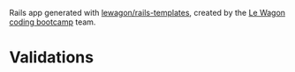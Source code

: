 Rails app generated with [lewagon/rails-templates](https://github.com/lewagon/rails-templates), created by the [Le Wagon coding bootcamp](https://www.lewagon.com) team.





# Validations


